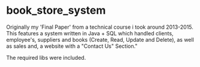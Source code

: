 # book_store_system
Originally my 'Final Paper' from a technical course i took around 2013-2015. This features a system written in Java + SQL which handled clients, employee's, suppliers and books (Create, Read, Update and Delete), as well as sales and, a website with a "Contact Us" Section."

The required libs were included.
